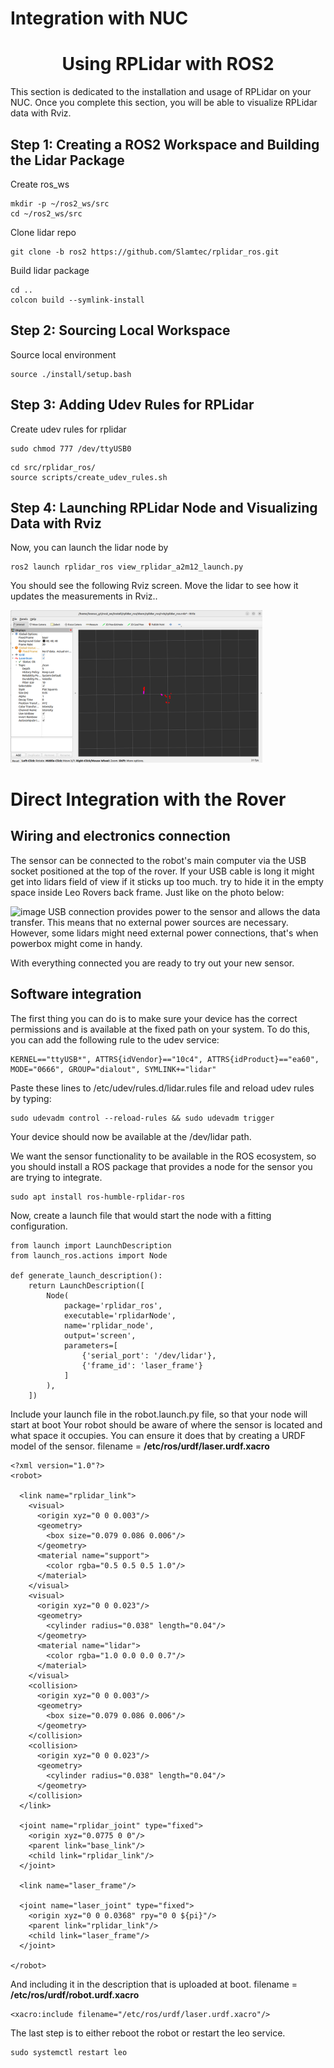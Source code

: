 # Integration with NUC
<h1 align="center"> Using RPLidar with ROS2 </h1>
This section is dedicated to the installation and usage of RPLidar on your NUC. Once you complete this section, you will be able to visualize RPLidar data with Rviz.

## Step 1: Creating a ROS2 Workspace and Building the Lidar Package ##
Create ros_ws

```
mkdir -p ~/ros2_ws/src
cd ~/ros2_ws/src
```
Clone lidar repo

```
git clone -b ros2 https://github.com/Slamtec/rplidar_ros.git
```

Build lidar package

```
cd ..
colcon build --symlink-install
```
## Step 2: Sourcing Local Workspace ##
Source local environment

```
source ./install/setup.bash
```
## Step 3: Adding Udev Rules for RPLidar ##
Create udev rules for rplidar

```
sudo chmod 777 /dev/ttyUSB0
```
```
cd src/rplidar_ros/
source scripts/create_udev_rules.sh

```
## Step 4: Launching RPLidar Node and Visualizing Data with Rviz ##
Now, you can launch the lidar node by

```
ros2 launch rplidar_ros view_rplidar_a2m12_launch.py
```
You should see the following Rviz screen. Move the lidar to see how it updates the measurements in Rviz..

<img title="Lidar_Rviz"  src="../Images/Sensor/Lidar_rviz.png"  width=80% height=auto>

# Direct Integration with the Rover
## Wiring and electronics connection
The sensor can be connected to the robot's main computer via the USB socket positioned at the top of the rover. If your USB cable is long it might get into lidars field of view if it sticks up too much. try to hide it in the empty space inside Leo Rovers back frame. Just like on the photo below:

![image](https://github.com/Team-7-UOM/DocumentationForLeoRover/assets/66565433/13d110c8-0786-411b-974a-a3c3d69b58b5)
USB connection provides power to the sensor and allows the data transfer. This means that no external power sources are necessary. However, some lidars might need external power connections, that's when powerbox might come in handy.

With everything connected you are ready to try out your new sensor.

## Software integration
The first thing you can do is to make sure your device has the correct permissions and is available at the fixed path on your system. To do this, you can add the following rule to the udev service:
```
KERNEL=="ttyUSB*", ATTRS{idVendor}=="10c4", ATTRS{idProduct}=="ea60", MODE="0666", GROUP="dialout", SYMLINK+="lidar"
```
Paste these lines to /etc/udev/rules.d/lidar.rules file and reload udev rules by typing:
```
sudo udevadm control --reload-rules && sudo udevadm trigger
```
Your device should now be available at the /dev/lidar path.

We want the sensor functionality to be available in the ROS ecosystem, so you should install a ROS package that provides a node for the sensor you are trying to integrate.
```
sudo apt install ros-humble-rplidar-ros
```
Now, create a launch file that would start the node with a fitting configuration.
```
from launch import LaunchDescription
from launch_ros.actions import Node

def generate_launch_description():
    return LaunchDescription([
        Node(
            package='rplidar_ros',
            executable='rplidarNode',
            name='rplidar_node',
            output='screen',
            parameters=[
                {'serial_port': '/dev/lidar'},
                {'frame_id': 'laser_frame'}
            ]
        ),
    ])
```
Include your launch file in the robot.launch.py file, so that your node will start at boot
Your robot should be aware of where the sensor is located and what space it occupies. You can ensure it does that by creating a URDF model of the sensor.
filename = **/etc/ros/urdf/laser.urdf.xacro**
```
<?xml version="1.0"?>
<robot>

  <link name="rplidar_link">
    <visual>
      <origin xyz="0 0 0.003"/>
      <geometry>
        <box size="0.079 0.086 0.006"/>
      </geometry>
      <material name="support">
        <color rgba="0.5 0.5 0.5 1.0"/>
      </material>
    </visual>
    <visual>
      <origin xyz="0 0 0.023"/>
      <geometry>
        <cylinder radius="0.038" length="0.04"/>
      </geometry>
      <material name="lidar">
        <color rgba="1.0 0.0 0.0 0.7"/>
      </material>
    </visual>
    <collision>
      <origin xyz="0 0 0.003"/>
      <geometry>
        <box size="0.079 0.086 0.006"/>
      </geometry>
    </collision>
    <collision>
      <origin xyz="0 0 0.023"/>
      <geometry>
        <cylinder radius="0.038" length="0.04"/>
      </geometry>
    </collision>
  </link>

  <joint name="rplidar_joint" type="fixed">
    <origin xyz="0.0775 0 0"/>
    <parent link="base_link"/>
    <child link="rplidar_link"/>
  </joint>

  <link name="laser_frame"/>

  <joint name="laser_joint" type="fixed">
    <origin xyz="0 0 0.0368" rpy="0 0 ${pi}"/>
    <parent link="rplidar_link"/>
    <child link="laser_frame"/>
  </joint>

</robot>
```
And including it in the description that is uploaded at boot.
filename = **/etc/ros/urdf/robot.urdf.xacro**
```
<xacro:include filename="/etc/ros/urdf/laser.urdf.xacro"/>
```
The last step is to either reboot the robot or restart the leo service.
```
sudo systemctl restart leo
```
